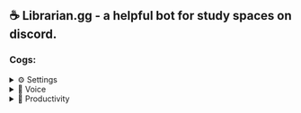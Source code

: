 ## ☕ Librarian.gg - a helpful bot for study spaces on discord.
### Cogs:
<details>
  <summary>⚙️ Settings</summary>
  
  `setcolor <color>`
  Changes the bot embed colour.

</details>

<details>
  <summary>🎤 Voice</summary>
  
  `jtc`  
  Sets the join to create channel.

</details>

<details>
  <summary>🧠 Productivity</summary>

  `pomodoro <study time> <break time> <cycles>`  
  Starts a pomodoro timer

  `endstudy`
  Ends the pomodoro timer
  
  `goals`  
  Lists a user's goals.

  `add_goal <str>`  
  Adds a goal to user goals.

  `goal_status <str>`  
  Updates the status of a goal.

  `remove_goal <index>`  
  Removes a goal from user goals.

</details>
